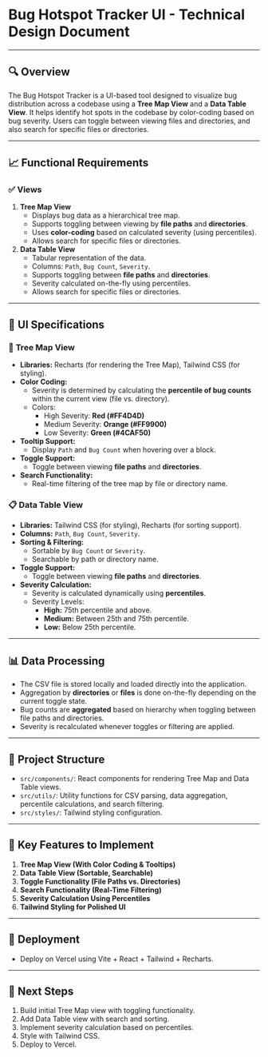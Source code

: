# Bug Hotspot Tracker UI - Technical Design Document

---

## 🔍 Overview

The Bug Hotspot Tracker is a UI-based tool designed to visualize bug distribution across a codebase using a **Tree Map View** and a **Data Table View**. It helps identify hot spots in the codebase by color-coding based on bug severity. Users can toggle between viewing files and directories, and also search for specific files or directories.

---

## 📈 Functional Requirements

### ✅ **Views**

1. **Tree Map View**
    - Displays bug data as a hierarchical tree map.
    - Supports toggling between viewing by **file paths** and **directories**.
    - Uses **color-coding** based on calculated severity (using percentiles).
    - Allows search for specific files or directories.
2. **Data Table View**
    - Tabular representation of the data.
    - Columns: `Path`, `Bug Count`, `Severity`.
    - Supports toggling between **file paths** and **directories**.
    - Severity calculated on-the-fly using percentiles.
    - Allows search for specific files or directories.

---

## 🎨 UI Specifications

### 🌳 **Tree Map View**

- **Libraries:** Recharts (for rendering the Tree Map), Tailwind CSS (for styling).
- **Color Coding:**
    - Severity is determined by calculating the **percentile of bug counts** within the current view (file vs. directory).
    - Colors:
        - High Severity: **Red (#FF4D4D)**
        - Medium Severity: **Orange (#FF9900)**
        - Low Severity: **Green (#4CAF50)**
- **Tooltip Support:**
    - Display `Path` and `Bug Count` when hovering over a block.
- **Toggle Support:**
    - Toggle between viewing **file paths** and **directories**.
- **Search Functionality:**
    - Real-time filtering of the tree map by file or directory name.

### 📋 **Data Table View**

- **Libraries:** Tailwind CSS (for styling), Recharts (for sorting support).
- **Columns:** `Path`, `Bug Count`, `Severity`.
- **Sorting & Filtering:**
    - Sortable by `Bug Count` or `Severity`.
    - Searchable by path or directory name.
- **Toggle Support:**
    - Toggle between viewing **file paths** and **directories**.
- **Severity Calculation:**
    - Severity is calculated dynamically using **percentiles**.
    - Severity Levels:
        - **High:** 75th percentile and above.
        - **Medium:** Between 25th and 75th percentile.
        - **Low:** Below 25th percentile.

---

## 📊 Data Processing

- The CSV file is stored locally and loaded directly into the application.
- Aggregation by **directories** or **files** is done on-the-fly depending on the current toggle state.
- Bug counts are **aggregated** based on hierarchy when toggling between file paths and directories.
- Severity is recalculated whenever toggles or filtering are applied.

---

## 📂 Project Structure

- `src/components/`: React components for rendering Tree Map and Data Table views.
- `src/utils/`: Utility functions for CSV parsing, data aggregation, percentile calculations, and search filtering.
- `src/styles/`: Tailwind styling configuration.

---

## 📌 Key Features to Implement

1. **Tree Map View (With Color Coding & Tooltips)**
2. **Data Table View (Sortable, Searchable)**
3. **Toggle Functionality (File Paths vs. Directories)**
4. **Search Functionality (Real-Time Filtering)**
5. **Severity Calculation Using Percentiles**
6. **Tailwind Styling for Polished UI**

---

## 🚀 Deployment

- Deploy on Vercel using Vite + React + Tailwind + Recharts.

---

## 📅 Next Steps

1. Build initial Tree Map view with toggling functionality.
2. Add Data Table view with search and sorting.
3. Implement severity calculation based on percentiles.
4. Style with Tailwind CSS.
5. Deploy to Vercel.